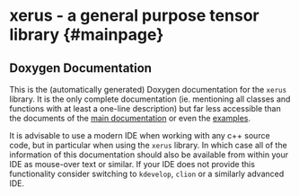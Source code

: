 # xerus - a general purpose tensor library    {#mainpage}

## Doxygen Documentation

This is the (automatically generated) Doxygen documentation for the `xerus` library. It is the only complete documentation (ie.
mentioning all classes and functions with at least a one-line description) but far less accessible than the documents of the
[main documentation](/documentation.html) or even the [examples](/examples.html).

It is advisable to use a modern IDE when working with any c++ source code, but in particular when using the `xerus` library. In 
which case all of the information of this documentation should also be available from within your IDE as mouse-over text or similar.
If your IDE does not provide this functionality consider switching to `kdevelop`, `clion` or a similarly advanced IDE.
